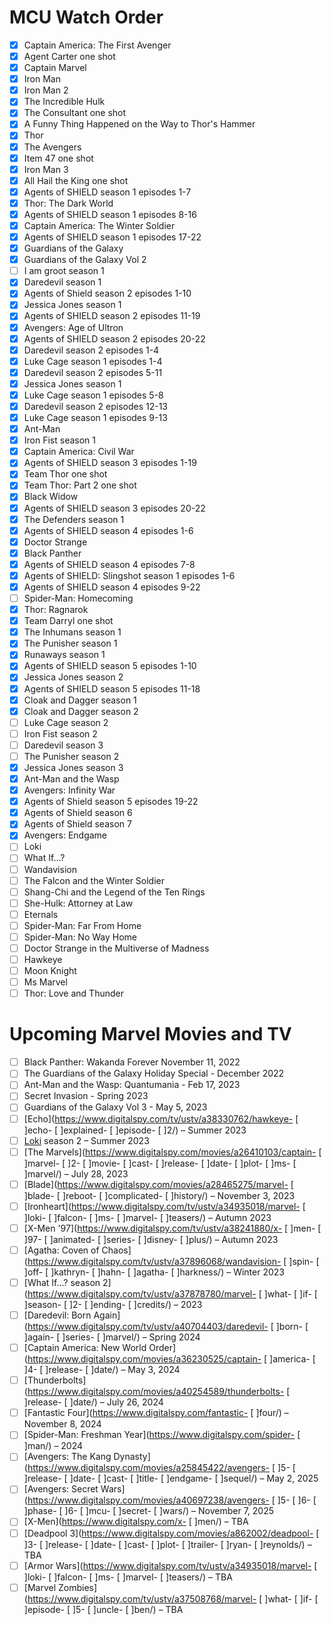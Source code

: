 # MCU Watch Order

- [x] Captain America: The First Avenger
- [x] Agent Carter one shot
- [x] Captain Marvel
- [x] Iron Man
- [x] Iron Man 2
- [x] The Incredible Hulk
- [x] The Consultant one shot
- [x] A Funny Thing Happened on the Way to Thor's Hammer
- [x] Thor
- [x] The Avengers
- [x] Item 47 one shot
- [x] Iron Man 3
- [x] All Hail the King one shot
- [x] Agents of SHIELD season 1 episodes 1-7
- [x] Thor: The Dark World
- [x] Agents of SHIELD season 1 episodes 8-16
- [x] Captain America: The Winter Soldier
- [x] Agents of SHIELD season 1 episodes 17-22
- [x] Guardians of the Galaxy
- [x] Guardians of the Galaxy Vol 2
- [ ] I am groot season 1
- [x] Daredevil season 1
- [x] Agents of Shield season 2 episodes 1-10
- [x] Jessica Jones season 1
- [x] Agents of SHIELD season 2 episodes 11-19
- [x] Avengers: Age of Ultron
- [x] Agents of SHIELD season 2 episodes 20-22
- [x] Daredevil season 2 episodes 1-4
- [x] Luke Cage season 1 episodes 1-4
- [x] Daredevil season 2 episodes 5-11
- [x] Jessica Jones season 1
- [x] Luke Cage season 1 episodes 5-8
- [x] Daredevil season 2 episodes 12-13
- [x] Luke Cage season 1 episodes 9-13
- [x] Ant-Man
- [x] Iron Fist season 1
- [x] Captain America: Civil War
- [x] Agents of SHIELD season 3 episodes 1-19
- [x] Team Thor one shot
- [x] Team Thor: Part 2 one shot
- [x] Black Widow
- [x] Agents of SHIELD season 3 episodes 20-22
- [x] The Defenders season 1
- [x] Agents of SHIELD season 4 episodes 1-6
- [x] Doctor Strange
- [x] Black Panther
- [x] Agents of SHIELD season 4 episodes 7-8
- [x] Agents of SHIELD: Slingshot season 1 episodes 1-6
- [x] Agents of SHIELD season 4 episodes 9-22
- [ ] Spider-Man: Homecoming
- [x] Thor: Ragnarok
- [x] Team Darryl one shot
- [x] The Inhumans season 1
- [x] The Punisher season 1
- [x] Runaways season 1
- [x] Agents of SHIELD season 5 episodes 1-10
- [x] Jessica Jones season 2
- [x] Agents of SHIELD season 5 episodes 11-18
- [x] Cloak and Dagger season 1
- [x] Cloak and Dagger season 2
- [ ] Luke Cage season 2
- [ ] Iron Fist season 2
- [ ] Daredevil season 3
- [ ] The Punisher season 2
- [x] Jessica Jones season 3
- [x] Ant-Man and the Wasp
- [x] Avengers: Infinity War
- [x] Agents of Shield season 5 episodes 19-22
- [x] Agents of Shield season 6
- [x] Agents of Shield season 7
- [x] Avengers: Endgame
- [ ] Loki
- [ ] What If...?
- [ ] Wandavision
- [ ] The Falcon and the Winter Soldier
- [ ] Shang-Chi and the Legend of the Ten Rings
- [ ] She-Hulk: Attorney at Law
- [ ] Eternals
- [ ] Spider-Man: Far From Home
- [ ] Spider-Man: No Way Home
- [ ] Doctor Strange in the Multiverse of Madness
- [ ] Hawkeye
- [ ] Moon Knight
- [ ] Ms Marvel
- [ ] Thor: Love and Thunder

# Upcoming Marvel Movies and TV

- [ ] Black Panther: Wakanda Forever November 11, 2022
- [ ] The Guardians of the Galaxy Holiday Special - December 2022
- [ ] Ant-Man and the Wasp: Quantumania - Feb 17, 2023
- [ ] Secret Invasion - Spring 2023
- [ ] Guardians of the Galaxy Vol 3 - May 5, 2023
- [ ] [Echo](<https://www.digitalspy.com/tv/ustv/a38330762/hawkeye-> [ ]echo- [ ]explained- [ ]episode- [ ]2/) – Summer 2023  
- [ ] [Loki](https://www.digitalspy.com/loki/) season 2 – Summer 2023  
- [ ] [The Marvels](<https://www.digitalspy.com/movies/a26410103/captain-> [ ]marvel- [ ]2- [ ]movie- [ ]cast- [ ]release- [ ]date- [ ]plot- [ ]ms- [ ]marvel/) – July 28, 2023  
- [ ] [Blade](<https://www.digitalspy.com/movies/a28465275/marvel-> [ ]blade- [ ]reboot- [ ]complicated- [ ]history/) – November 3, 2023  
- [ ] [Ironheart](<https://www.digitalspy.com/tv/ustv/a34935018/marvel-> [ ]loki- [ ]falcon- [ ]ms- [ ]marvel- [ ]teasers/) – Autumn 2023  
- [ ] [X-Men '97](<https://www.digitalspy.com/tv/ustv/a38241880/x-> [ ]men- [ ]97- [ ]animated- [ ]series- [ ]disney- [ ]plus/) – Autumn 2023  
- [ ] [Agatha: Coven of Chaos](<https://www.digitalspy.com/tv/ustv/a37896068/wandavision-> [ ]spin- [ ]off- [ ]kathryn- [ ]hahn- [ ]agatha- [ ]harkness/) – Winter 2023  
- [ ] [What If...? season 2](<https://www.digitalspy.com/tv/ustv/a37878780/marvel-> [ ]what- [ ]if- [ ]season- [ ]2- [ ]ending- [ ]credits/) – 2023  
- [ ] [Daredevil: Born Again](<https://www.digitalspy.com/tv/ustv/a40704403/daredevil-> [ ]born- [ ]again- [ ]series- [ ]marvel/) – Spring 2024  
- [ ] [Captain America: New World Order](<https://www.digitalspy.com/movies/a36230525/captain-> [ ]america- [ ]4- [ ]release- [ ]date/) – May 3, 2024  
- [ ] [Thunderbolts](<https://www.digitalspy.com/movies/a40254589/thunderbolts-> [ ]release- [ ]date/) – July 26, 2024  
- [ ] [Fantastic Four](<https://www.digitalspy.com/fantastic-> [ ]four/) – November 8, 2024  
- [ ] [Spider-Man: Freshman Year](<https://www.digitalspy.com/spider-> [ ]man/) – 2024  
- [ ] [Avengers: The Kang Dynasty](<https://www.digitalspy.com/movies/a25845422/avengers-> [ ]5- [ ]release- [ ]date- [ ]cast- [ ]title- [ ]endgame- [ ]sequel/) – May 2, 2025  
- [ ] [Avengers: Secret Wars](<https://www.digitalspy.com/movies/a40697238/avengers-> [ ]5- [ ]6- [ ]phase- [ ]6- [ ]mcu- [ ]secret- [ ]wars/) – November 7, 2025  
- [ ] [X-Men](<https://www.digitalspy.com/x-> [ ]men/) – TBA  
- [ ] [Deadpool 3](<https://www.digitalspy.com/movies/a862002/deadpool-> [ ]3- [ ]release- [ ]date- [ ]cast- [ ]plot- [ ]trailer- [ ]ryan- [ ]reynolds/) – TBA  
- [ ] [Armor Wars](<https://www.digitalspy.com/tv/ustv/a34935018/marvel-> [ ]loki- [ ]falcon- [ ]ms- [ ]marvel- [ ]teasers/) – TBA  
- [ ] [Marvel Zombies](<https://www.digitalspy.com/tv/ustv/a37508768/marvel-> [ ]what- [ ]if- [ ]episode- [ ]5- [ ]uncle- [ ]ben/) – TBA
